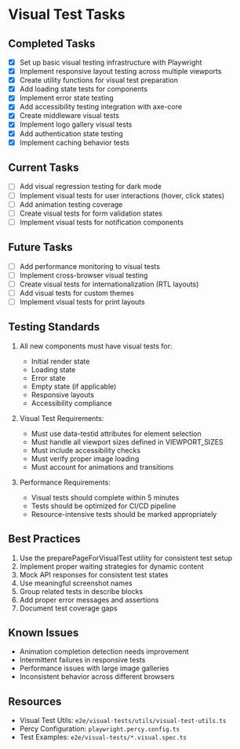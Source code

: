 # Visual Test Tasks

## Completed Tasks
- [x] Set up basic visual testing infrastructure with Playwright
- [x] Implement responsive layout testing across multiple viewports
- [x] Create utility functions for visual test preparation
- [x] Add loading state tests for components
- [x] Implement error state testing
- [x] Add accessibility testing integration with axe-core
- [x] Create middleware visual tests
- [x] Implement logo gallery visual tests
- [x] Add authentication state testing
- [x] Implement caching behavior tests

## Current Tasks
- [ ] Add visual regression testing for dark mode
- [ ] Implement visual tests for user interactions (hover, click states)
- [ ] Add animation testing coverage
- [ ] Create visual tests for form validation states
- [ ] Implement visual tests for notification components

## Future Tasks
- [ ] Add performance monitoring to visual tests
- [ ] Implement cross-browser visual testing
- [ ] Create visual tests for internationalization (RTL layouts)
- [ ] Add visual tests for custom themes
- [ ] Implement visual tests for print layouts

## Testing Standards
1. All new components must have visual tests for:
   - Initial render state
   - Loading state
   - Error state
   - Empty state (if applicable)
   - Responsive layouts
   - Accessibility compliance

2. Visual Test Requirements:
   - Must use data-testid attributes for element selection
   - Must handle all viewport sizes defined in VIEWPORT_SIZES
   - Must include accessibility checks
   - Must verify proper image loading
   - Must account for animations and transitions

3. Performance Requirements:
   - Visual tests should complete within 5 minutes
   - Tests should be optimized for CI/CD pipeline
   - Resource-intensive tests should be marked appropriately

## Best Practices
1. Use the preparePageForVisualTest utility for consistent test setup
2. Implement proper waiting strategies for dynamic content
3. Mock API responses for consistent test states
4. Use meaningful screenshot names
5. Group related tests in describe blocks
6. Add proper error messages and assertions
7. Document test coverage gaps

## Known Issues
- Animation completion detection needs improvement
- Intermittent failures in responsive tests
- Performance issues with large image galleries
- Inconsistent behavior across different browsers

## Resources
- Visual Test Utils: `e2e/visual-tests/utils/visual-test-utils.ts`
- Percy Configuration: `playwright.percy.config.ts`
- Test Examples: `e2e/visual-tests/*.visual.spec.ts` 